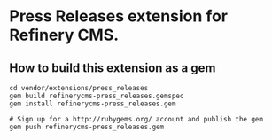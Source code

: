 # Press Releases extension for Refinery CMS.

## How to build this extension as a gem

    cd vendor/extensions/press_releases
    gem build refinerycms-press_releases.gemspec
    gem install refinerycms-press_releases.gem

    # Sign up for a http://rubygems.org/ account and publish the gem
    gem push refinerycms-press_releases.gem